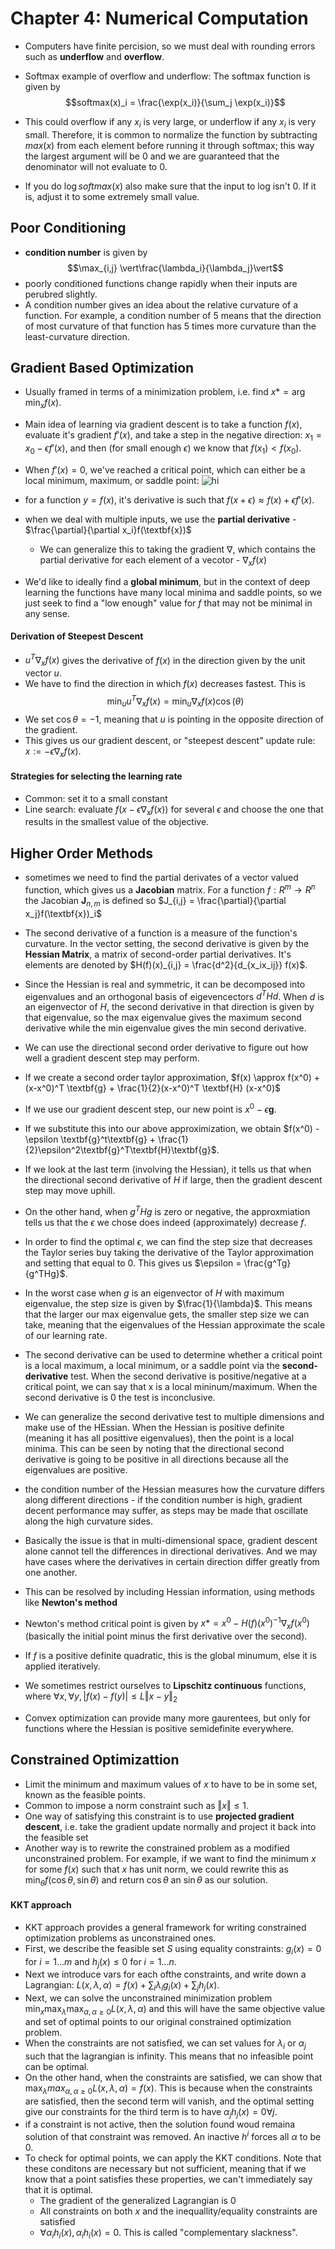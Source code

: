 # Chapter 4: Numerical Computation

- Computers have finite percision, so we must deal with rounding errors such as **underflow** and **overflow**.

- Softmax example of overflow and underflow: The softmax function is given by $$softmax(x)_i = \frac{\exp(x_i)}{\sum_j \exp(x_i)}$$
- This could overflow if any $x_i$ is very large, or underflow if any $x_i$ is very small. Therefore, it is common to normalize the function by subtracting $max(x)$ from each element before running it through softmax; this way the largest argument will be $0$ and we are guaranteed that the denominator will not evaluate to $0$. 
- If you do $\log softmax(x)$ also make sure that the input to log isn't 0. If it is, adjust it to some extremely small value. 

## Poor Conditioning
- **condition number** is given by $$\max_{i,j} \vert\frac{\lambda_i}{\lambda_j}\vert$$
- poorly conditioned functions change rapidly when their inputs are perubred slightly.
- A condition number gives an idea about the relative curvature of a function. For example, a condition number of $5$ means that the direction of most curvature of that function has $5$ times more curvature than the least-curvature direction.

## Gradient Based Optimization
- Usually framed in terms of a minimization problem, i.e. find $x* = \arg \min_{x} f(x)$. 
- Main idea of learning via gradient descent is to take a function $f(x)$, evaluate it's gradient $f'(x)$, and take a step in the negative direction: $x_1 = x_0 - \epsilon f'(x)$, and then (for small enough $\epsilon$) we know that $f(x_1) < f(x_0)$. 
- When $f'(x) = 0$, we've reached a critical point, which can either be a local minimum, maximum, or saddle point: 
  ![hi](https://raw.githubusercontent.com/ucla-labx/deeplearningbook-notes/master/images/saddlepoints.png)

- for a function $y=f(x)$, it's derivative is such that $f(x+\epsilon) \approx f(x) + \epsilon f'(x)$.
- when we deal with multiple inputs, we use the **partial derivative** - $\frac{\partial}{\partial x_i}f(\textbf{x})$
    - We can generalize this to taking the gradient $\nabla$, which contains the partial derivative for each element of a vecotor - $\nabla_xf(x)$
- We'd like to ideally find a **global minimum**, but in the context of deep learning the functions have many local minima and saddle points, so we just seek to find a "low enough" value for $f$ that may not be minimal in any sense. 

#### Derivation of Steepest Descent
- $u^T \nabla_xf(x)$ gives the derivative of $f(x)$ in the direction given by the unit vector $u$. 
- We have to find the direction in which $f(x)$ decreases fastest. This is $$\min_u u^T\nabla_x f(x) = \min_u \nabla_x f(x) \cos(\theta)$$
- We set $\cos \theta = -1$, meaning that $u$ is pointing in the opposite direction of the gradient.
- This gives us our gradient descent, or "steepest descent" update rule: $x:= -\epsilon \nabla_x f(x)$. 

#### Strategies for selecting the learning rate
- Common: set it to a small constant
- Line search: evaluate $f(x - \epsilon \nabla_x f(x))$ for several $\epsilon$ and choose the one that results in the smallest value of the objective.


## Higher Order Methods
- sometimes we need to find the partial derivates of a vector valued function, which gives us a **Jacobian** matrix. For a function $f: R^m \rightarrow R^n$ the Jacobian $\textbf{J}_{n,m}$ is defined so $J_{i,j} = \frac{\partial}{\partial x_j}f(\textbf{x})_i$

- The second derivative of a function is a measure of the function's curvature. In the vector setting, the second derivative is given by the **Hessian Matrix**, a matrix of second-order partial derivatives. It's elements are denoted by $H(f)(x)_{i,j} = \frac{d^2}{d_{x_ix_ij}} f(x)$. 
- Since the Hessian is real and symmetric, it can be decomposed into eigenvalues and an orthogonal basis of eigevencectors $d^THd$. When $d$ is an eigenvector of $H$, the second derivative in that direction is given by that eigenvalue, so the max eigenvalue gives the maximum second derivative while the min eigenvalue gives the min second derivative.
- We can use the directional second order derivative to figure out how well a gradient descent step may perform. 


- If we create a second order taylor approximation, $f(x) \approx f(x^0) + (x-x^0)^T \textbf{g} + \frac{1}{2}(x-x^0)^T \textbf{H} (x-x^0)$

- If we use our gradient descent step, our new point is $x^0 - \epsilon\textbf{g}$. 
- If we substitute this into our above approximization, we obtain $f(x^0) - \epsilon \textbf{g}^t\textbf{g} + \frac{1}{2}\epsilon^2\textbf{g}^T\textbf{H}\textbf{g}$. 
- If we look at the last term (involving the Hessian), it tells us that when the directional second derivative of $H$ if large, then the gradient descent step may move uphill. 
- On the other hand, when $g^THg$ is zero or negative, the approxmiation tells us that the $\epsilon$ we chose does indeed (approximately) decrease $f$. 
- In order to find the optimal $\epsilon$, we can find the step size that decreases the Taylor series buy taking the derivative of the Taylor approximation and setting that equal to $0$. This gives us $\epsilon = \frac{g^Tg}{g^THg}$.
- In the worst case when $g$ is an eigenvector of $H$ with maximum eigenvalue, the step size is given by $\frac{1}{\lambda}$. This means that the larger our max eigenvalue gets, the smaller step size we can take, meaning that the eigenvalues of the Hessian approximate the scale of our learning rate.
- The second derivative can be used to determine whether a critical point is a local maximum, a local minimum, or a saddle point via the **second-derivative** test. When the second derivative is positive/negative at a critical point, we can say that x is a local mininum/maximum. When the second derivative is 0 the test is inconclusive.
- We can generalize the second derivative test to multiple dimensions and make use of the HEssian. When the Hessian is positive definite (meaning it has all posittive eigenvalues), then the point is a local minima. This can be seen by noting that the directional second derivative is going to be positive in all directions because all the eigenvalues are positive.

- the condition number of the Hessian measures how the curvature differs along different directions - if the condition number is high, gradient decent performance may suffer, as steps may be made that oscillate along the high curvature sides. 
- Basically the issue is that in multi-dimensional space, gradient descent alone cannot tell the differences in directional derivatives. And we may  have cases where the derivatives in certain direction differ greatly from one another.
- This can be resolved by including Hessian information, using methods like **Newton's method**
- Newton's method critical point is given by $x* = x^0 - H(f)(x^0)^{-1} \nabla_x f(x^0)$ (basically the initial point minus the first derivative over the second).
- If $f$ is a positive definite quadratic, this is the global minumum, else it is applied iteratively.
- We sometimes restrict ourselves to **Lipschitz continuous** functions, where $\forall x, \forall y, \vert f(x)- f(y) \vert \leq L \Vert{x-y}\Vert_2$

- Convex optimization can provide many more gaurentees, but only for functions where the Hessian is positive semidefinite everywhere. 

## Constrained Optimizattion

- Limit the minimum and maximum values of $x$ to have to be in some set, known as the feasible points.
- Common to impose a norm constraint such as $\Vert{x}\Vert \leq 1$. 
- One way of satisfying this constraint is to use **projected gradient descent**, i.e. take the gradient update normally and project it back into the feasible set
- Another way is to rewrite the constrained problem as a modified unconstrained problem. For example, if we want to find the minimum $x$ for some $f(x)$ such that $x$ has unit norm, we could rewrite this as $\min_{\theta} f(\cos\theta, \sin\theta)$ and return $\cos \theta$ an $\sin \theta$ as our solution.

#### KKT approach
- KKT approach provides a general framework for writing constrained optimization problems as unconstrained ones. 
- First, we describe the feasible set $S$ using equality constraints: $g_i(x) = 0$ for $i = 1 ... m$ and $h_{j}(x) \leq 0$ for $i = 1 ... n$. 
- Next we introduce vars for each ofthe constraints, and write down a Lagrangian: $L(x, \lambda, \alpha) = f(x) + \sum_i \lambda_ig_i(x) + \sum_j h_j(x)$. 
- Next, we can solve the unconstrained minimization problem $\min_x \max_\lambda \max_{\alpha, \alpha \geq 0} L(x, \lambda, \alpha)$ and this will have the same objective value and set of optimal points to our original constrained optimization problem.
- When the constraints are not satisfied, we can set values for $\lambda_i$ or $\alpha_j$ such that  the lagrangian is infinity. This means that no infeasible point can be optimal. 
- On the other hand, when the constraints are satisfied, we can show that $\max_{\lambda} max_{\alpha, \alpha \geq 0} L(x, \lambda, \alpha) = f(x)$. This is because when the constraints are satisfied, then the second term will vanish, and the optimal setting give our constraints for the third term is to have $\alpha_j h_j(x) = 0 \forall j$. 
- if a constraint is not active, then the solution found woud remaina solution of that constraint was removed. An inactive $h^{i}$ forces all $\alpha$ to be 0.
- To check for optimal points, we can apply the KKT conditions. Note that these conditons are necessary but not sufficient, meaning that if we know that a point satisfies these properties, we can't immediately say that it is optimal.
    - The gradient of the generalized Lagrangian is 0
    - All constraints on both $x$ and the inequallity/equality constraints are satisfied
    - $\forall \alpha_i h_i(x), \alpha_i h_i(x) = 0$. This is called "complementary slackness". 


